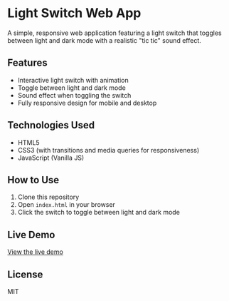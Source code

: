 # Light Switch Web App

A simple, responsive web application featuring a light switch that toggles between light and dark mode with a realistic "tic tic" sound effect.

## Features

- Interactive light switch with animation
- Toggle between light and dark mode
- Sound effect when toggling the switch
- Fully responsive design for mobile and desktop

## Technologies Used

- HTML5
- CSS3 (with transitions and media queries for responsiveness)
- JavaScript (Vanilla JS)

## How to Use

1. Clone this repository
2. Open `index.html` in your browser
3. Click the switch to toggle between light and dark mode

## Live Demo

[View the live demo](https://chaitanya-218.github.io/interactive-light-switch/)

## License

MIT 
